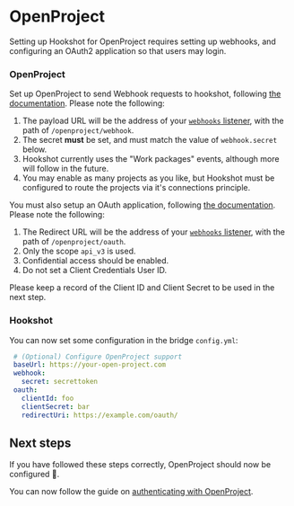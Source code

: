 # OpenProject

Setting up Hookshot for OpenProject requires setting up webhooks, and configuring
an OAuth2 application so that users may login.


### OpenProject

Set up OpenProject to send Webhook requests to hookshot, following [the documentation](https://www.openproject.org/docs/system-admin-guide/api-and-webhooks/#webhooks). Please note the following:

1. The payload URL will be the address of your [`webhooks` listener](https://matrix-org.github.io/matrix-hookshot/latest/setup.html#listeners-configuration), with the path of `/openproject/webhook`.
2. The secret **must** be set, and must match the value of `webhook.secret` below.
3. Hookshot currently uses the "Work packages" events, although more will follow in the future.
4. You may enable as many projects as you like, but Hookshot must be configured to route the projects via
   it's connections principle.


You must also setup an OAuth application, following [the documentation](https://www.openproject.org/docs/system-admin-guide/authentication/oauth-applications/). Please note the following:

1. The Redirect URL will be the address of your [`webhooks` listener](https://matrix-org.github.io/matrix-hookshot/latest/setup.html#listeners-configuration), with the path of `/openproject/oauth`.
2. Only the scope `api_v3` is used.
3. Confidential access should be enabled.
4. Do not set a Client Credentials User ID.

Please keep a record of the Client ID and Client Secret to be used in the next step.


### Hookshot

You can now set some configuration in the bridge `config.yml`:

```yaml
 # (Optional) Configure OpenProject support
 baseUrl: https://your-open-project.com
 webhook:
   secret: secrettoken
 oauth:
   clientId: foo
   clientSecret: bar
   redirectUri: https://example.com/oauth/
```

## Next steps

If you have followed these steps correctly, OpenProject should now be configured 🥳.

You can now follow the guide on [authenticating with OpenProject](../usage/auth.md#openproject).
